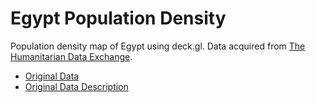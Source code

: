 Egypt Population Density
========================

Population density map of Egypt using deck.gl. Data acquired from [The Humanitarian Data Exchange](https://data.humdata.org/).
- [Original Data](https://data.humdata.org/dataset/highresolutionpopulationdensitymaps-egy)
- [Original Data Description](https://dataforgood.fb.com/docs/methodology-high-resolution-population-density-maps-demographic-estimates/) 